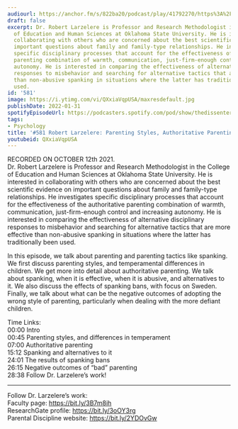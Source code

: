 ```yaml
---
audiourl: https://anchor.fm/s/822ba20/podcast/play/41792270/https%3A%2F%2Fd3ctxlq1ktw2nl.cloudfront.net%2Fstaging%2F2021-9-14%2Fc1733773-1a8f-23a8-7189-8d5bb066f53c.m4a
draft: false
excerpt: Dr. Robert Larzelere is Professor and Research Methodologist in the College
  of Education and Human Sciences at Oklahoma State University. He is interested in
  collaborating with others who are concerned about the best scientific evidence on
  important questions about family and family-type relationships. He investigates
  specific disciplinary processes that account for the effectiveness of the authoritative
  parenting combination of warmth, communication, just-firm-enough control and increasing
  autonomy. He is interested in comparing the effectiveness of alternative disciplinary
  responses to misbehavior and searching for alternative tactics that are more effective
  than non-abusive spanking in situations where the latter has traditionally been
  used.
id: '581'
image: https://i.ytimg.com/vi/QXxiaVqpUSA/maxresdefault.jpg
publishDate: 2022-01-31
spotifyEpisodeUrl: https://podcasters.spotify.com/pod/show/thedissenter/episodes/581-Robert-Larzelere-Parenting-Styles--Authoritative-Parenting--and-Spanking-e18ptae
tags:
- Psychology
title: '#581 Robert Larzelere: Parenting Styles, Authoritative Parenting, and Spanking'
youtubeid: QXxiaVqpUSA
---
```

<div class="timelinks">

RECORDED ON OCTOBER 12th 2021.  
Dr. Robert Larzelere is Professor and Research Methodologist in the College of Education and Human Sciences at Oklahoma State University. He is interested in collaborating with others who are concerned about the best scientific evidence on important questions about family and family-type relationships. He investigates specific disciplinary processes that account for the effectiveness of the authoritative parenting combination of warmth, communication, just-firm-enough control and increasing autonomy. He is interested in comparing the effectiveness of alternative disciplinary responses to misbehavior and searching for alternative tactics that are more effective than non-abusive spanking in situations where the latter has traditionally been used.

In this episode, we talk about parenting and parenting tactics like spanking. We first discuss parenting styles, and temperamental differences in children. We get more into detail about authoritative parenting. We talk about spanking, when it is effective, when it is abusive, and alternatives to it. We also discuss the effects of spanking bans, with focus on Sweden. Finally, we talk about what can be the negative outcomes of adopting the wrong style of parenting, particularly when dealing with the more defiant children.

Time Links:  
<time>00:00</time> Intro  
<time>00:45</time> Parenting styles, and differences in temperament  
<time>07:00</time> Authoritative parenting  
<time>15:12</time> Spanking and alternatives to it  
<time>24:01</time> The results of spanking bans  
<time>26:15</time> Negative outcomes of “bad” parenting  
<time>28:38</time> Follow Dr. Larzelere’s work!

---

Follow Dr. Larzelere’s work:  
Faculty page: https://bit.ly/3B7m8ih  
ResearchGate profile: https://bit.ly/3oOY3rg  
Parental Discipline website: https://bit.ly/2YDOvGw
</div>

